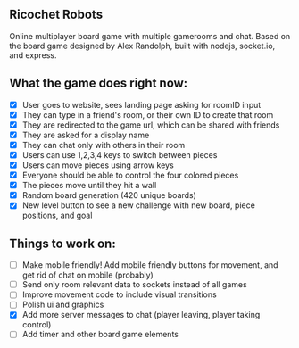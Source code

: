 ## Ricochet Robots
Online multiplayer board game with multiple gamerooms and chat. Based on the board game designed by Alex Randolph, built with nodejs, socket.io, and express.

## What the game does right now:
- [x] User goes to website, sees landing page asking for roomID input
- [x] They can type in a friend's room, or their own ID to create that room
- [x] They are redirected to the game url, which can be shared with friends
- [x] They are asked for a display name
- [x] They can chat only with others in their room
- [x] Users can use 1,2,3,4 keys to switch between pieces
- [x] Users can move pieces using arrow keys
- [x] Everyone should be able to control the four colored pieces
- [x] The pieces move until they hit a wall
- [x] Random board generation (420 unique boards)
- [x] New level button to see a new challenge with new board, piece positions, and goal

## Things to work on:

- [ ] Make mobile friendly! Add mobile friendly buttons for movement, and get rid of chat on mobile (probably)
- [ ] Send only room relevant data to sockets instead of all games
- [ ] Improve movement code to include visual transitions
- [ ] Polish ui and graphics
- [x] Add more server messages to chat (player leaving, player taking control)
- [ ] Add timer and other board game elements
